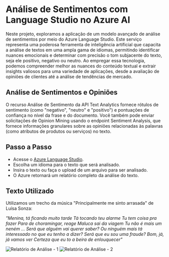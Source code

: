 # Análise de Sentimentos com Language Studio no Azure AI

Neste projeto, exploramos a aplicação de um modelo avançado de análise de sentimentos por meio do Azure Language Studio. Este serviço representa uma poderosa ferramenta de inteligência artificial que capacita a análise de textos em uma ampla gama de idiomas, permitindo identificar nuances emocionais e determinar com precisão o tom subjacente do texto, seja ele positivo, negativo ou neutro. Ao empregar essa tecnologia, podemos compreender melhor as nuances do conteúdo textual e extrair insights valiosos para uma variedade de aplicações, desde a avaliação de opiniões de clientes até a análise de tendências de mercado.

## Análise de Sentimentos e Opiniões

O recurso Análise de Sentimento da API Text Analytics fornece rótulos de sentimento (como "negativo", "neutro" e "positivo") e pontuações de confiança no nível da frase e do documento. Você também pode enviar solicitações de Opinion Mining usando o endpoint Sentiment Analysis, que fornece informações granulares sobre as opiniões relacionadas às palavras (como atributos de produtos ou serviços) no texto.

## Passo a Passo

- Acesse o [Azure Language Studio](https://language.cognitive.azure.com/tryout/sentiment).
- Escolha um idioma para o texto que será analisado.
- Insira o texto ou faça o upload de um arquivo para ser analisado.
- O Azure retornará um relatório completo da análise do texto.

## Texto Utilizado

Utilizamos um trecho da música "Principalmente me sinto arrasada" de Luísa Sonza:

*"Menina, tá ficando muito tarde
Tá tocando teu alarme
Tu tem coisa pra fazer
Para de choramingar, reage
Maluca sai da viagem
Tu não é mais um neném
… Será que alguém vai querer saber?
Ou ninguém mais tá interessado no que eu tenho a dizer?
Será que eu sou uma fraude?
Bom, já, já vamos ver
Certeza que eu to a beira de enlouquecer"*

![Relatório de Análise - 1](input/imagem1)
![Relatório de Análise - 2](input/imagem2)


